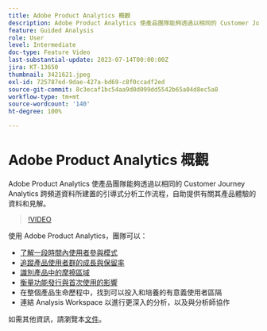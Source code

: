 ```yaml
---
title: Adobe Product Analytics 概觀
description: Adobe Product Analytics 使產品團隊能夠透過以相同的 Customer Journey Analytics 跨頻道資料所建置的引導式分析工作流程，自助提供有關其產品體驗的資料和見解。
feature: Guided Analysis
role: User
level: Intermediate
doc-type: Feature Video
last-substantial-update: 2023-07-14T00:00:00Z
jira: KT-13650
thumbnail: 3421621.jpeg
exl-id: 725787ed-9dae-427a-bd69-c8f0ccadf2ed
source-git-commit: 8c3ecaf1bc54aa9d0d099dd5542b65a04d8ec5a8
workflow-type: tm+mt
source-wordcount: '140'
ht-degree: 100%

---
```


# Adobe Product Analytics 概觀

Adobe Product Analytics 使產品團隊能夠透過以相同的 Customer Journey Analytics 跨頻道資料所建置的引導式分析工作流程，自助提供有關其產品體驗的資料和見解。

>[!VIDEO](https://video.tv.adobe.com/v/3421621/?learn=on)

使用 Adobe Product Analytics，團隊可以：

* [了解一段時間內使用者參與模式](../guided-analysis/trends.md)
* [追蹤產品使用者群的成長與保留率](../guided-analysis/active-growth.md)
* [識別產品中的摩擦區域](../guided-analysis/funnel.md)
* [衡量功能發行與首次使用的影響&#x200B;](../guided-analysis/release-impact.md)
* 在整個產品生命歷程中，找到可以投入和培養的有意義使用者區隔
* 連結 Analysis Workspace 以進行更深入的分析，以及與分析師協作

如需其他資訊，請瀏覽本[文件](https://experienceleague.adobe.com/zh-hant/docs/analytics-platform/using/guided-analysis/overview)。
